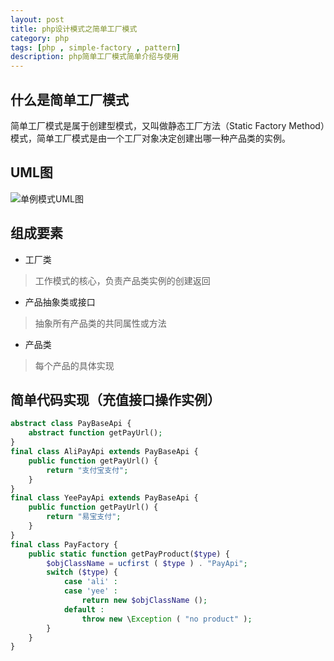 ```yaml
---
layout: post
title: php设计模式之简单工厂模式
category: php
tags: [php , simple-factory , pattern]
description: php简单工厂模式简单介绍与使用
---
```


## 什么是简单工厂模式
简单工厂模式是属于创建型模式，又叫做静态工厂方法（Static Factory Method）模式，简单工厂模式是由一个工厂对象决定创建出哪一种产品类的实例。

## UML图
![单例模式UML图][1]

## 组成要素

- 工厂类

> 工作模式的核心，负责产品类实例的创建返回

- 产品抽象类或接口

> 抽象所有产品类的共同属性或方法

- 产品类

> 每个产品的具体实现

## 简单代码实现（充值接口操作实例）

```php
abstract class PayBaseApi {
	abstract function getPayUrl();
}
final class AliPayApi extends PayBaseApi {
	public function getPayUrl() {
		return "支付宝支付";
	}
}
final class YeePayApi extends PayBaseApi {
	public function getPayUrl() {
		return "易宝支付";
	}
}
final class PayFactory {
	public static function getPayProduct($type) {
		$objClassName = ucfirst ( $type ) . "PayApi";
		switch ($type) {
			case 'ali' :
			case 'yee' :
				return new $objClassName ();
			default :
				throw new \Exception ( "no product" );
		}
	}
}
```

  [1]: http://chuantu.biz/t2/10/1433916782x1822614171.png